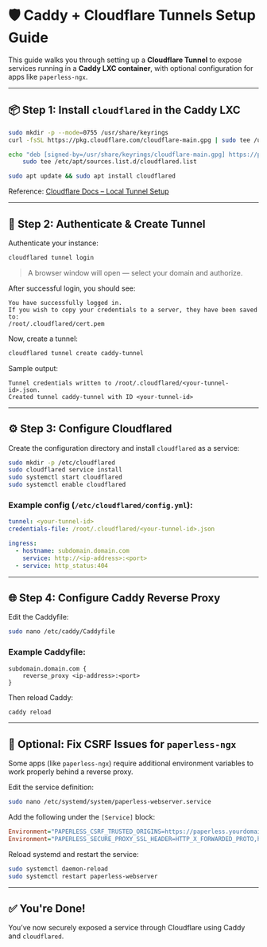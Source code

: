
# 🛡️ Caddy + Cloudflare Tunnels Setup Guide

This guide walks you through setting up a **Cloudflare Tunnel** to expose services running in a **Caddy LXC container**, with optional configuration for apps like `paperless-ngx`.

---

## 📦 Step 1: Install `cloudflared` in the Caddy LXC

```bash
sudo mkdir -p --mode=0755 /usr/share/keyrings
curl -fsSL https://pkg.cloudflare.com/cloudflare-main.gpg | sudo tee /usr/share/keyrings/cloudflare-main.gpg >/dev/null

echo "deb [signed-by=/usr/share/keyrings/cloudflare-main.gpg] https://pkg.cloudflare.com/cloudflared any main" | \
    sudo tee /etc/apt/sources.list.d/cloudflared.list

sudo apt update && sudo apt install cloudflared
```

Reference: [Cloudflare Docs – Local Tunnel Setup](https://developers.cloudflare.com/cloudflare-one/connections/connect-networks/do-more-with-tunnels/local-management/create-local-tunnel/)

---

## 🔐 Step 2: Authenticate & Create Tunnel

Authenticate your instance:

```bash
cloudflared tunnel login
```

> A browser window will open — select your domain and authorize.

After successful login, you should see:

```text
You have successfully logged in.
If you wish to copy your credentials to a server, they have been saved to:
/root/.cloudflared/cert.pem
```

Now, create a tunnel:

```bash
cloudflared tunnel create caddy-tunnel
```

Sample output:

```text
Tunnel credentials written to /root/.cloudflared/<your-tunnel-id>.json.
Created tunnel caddy-tunnel with ID <your-tunnel-id>
```

---

## ⚙️ Step 3: Configure Cloudflared

Create the configuration directory and install `cloudflared` as a service:

```bash
sudo mkdir -p /etc/cloudflared
sudo cloudflared service install
sudo systemctl start cloudflared
sudo systemctl enable cloudflared
```

### Example config (`/etc/cloudflared/config.yml`):

```yaml
tunnel: <your-tunnel-id>
credentials-file: /root/.cloudflared/<your-tunnel-id>.json

ingress:
  - hostname: subdomain.domain.com
    service: http://<ip-address>:<port>
  - service: http_status:404
```

---

## 🌐 Step 4: Configure Caddy Reverse Proxy

Edit the Caddyfile:

```bash
sudo nano /etc/caddy/Caddyfile
```

### Example Caddyfile:

```caddyfile
subdomain.domain.com {
    reverse_proxy <ip-address>:<port>
}
```

Then reload Caddy:

```bash
caddy reload
```

---

## 📝 Optional: Fix CSRF Issues for `paperless-ngx`

Some apps (like `paperless-ngx`) require additional environment variables to work properly behind a reverse proxy.

Edit the service definition:

```bash
sudo nano /etc/systemd/system/paperless-webserver.service
```

Add the following under the `[Service]` block:

```ini
Environment="PAPERLESS_CSRF_TRUSTED_ORIGINS=https://paperless.yourdomain.com"
Environment="PAPERLESS_SECURE_PROXY_SSL_HEADER=HTTP_X_FORWARDED_PROTO,https"
```

Reload systemd and restart the service:

```bash
sudo systemctl daemon-reload
sudo systemctl restart paperless-webserver
```

---

## ✅ You're Done!

You’ve now securely exposed a service through Cloudflare using Caddy and `cloudflared`.
